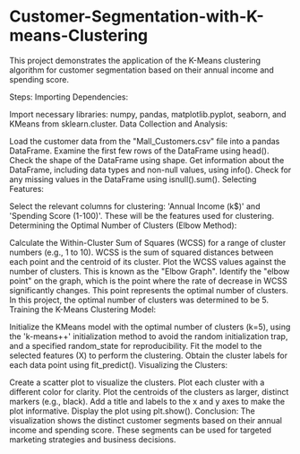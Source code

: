 # Customer-Segmentation-with-K-means-Clustering
This project demonstrates the application of the K-Means clustering algorithm for customer segmentation based on their annual income and spending score.

Steps:
Importing Dependencies:

Import necessary libraries: numpy, pandas, matplotlib.pyplot, seaborn, and KMeans from sklearn.cluster.
Data Collection and Analysis:

Load the customer data from the "Mall_Customers.csv" file into a pandas DataFrame.
Examine the first few rows of the DataFrame using head().
Check the shape of the DataFrame using shape.
Get information about the DataFrame, including data types and non-null values, using info().
Check for any missing values in the DataFrame using isnull().sum().
Selecting Features:

Select the relevant columns for clustering: 'Annual Income (k$)' and 'Spending Score (1-100)'. These will be the features used for clustering.
Determining the Optimal Number of Clusters (Elbow Method):

Calculate the Within-Cluster Sum of Squares (WCSS) for a range of cluster numbers (e.g., 1 to 10). WCSS is the sum of squared distances between each point and the centroid of its cluster.
Plot the WCSS values against the number of clusters. This is known as the "Elbow Graph".
Identify the "elbow point" on the graph, which is the point where the rate of decrease in WCSS significantly changes. This point represents the optimal number of clusters. In this project, the optimal number of clusters was determined to be 5.
Training the K-Means Clustering Model:

Initialize the KMeans model with the optimal number of clusters (k=5), using the 'k-means++' initialization method to avoid the random initialization trap, and a specified random_state for reproducibility.
Fit the model to the selected features (X) to perform the clustering.
Obtain the cluster labels for each data point using fit_predict().
Visualizing the Clusters:

Create a scatter plot to visualize the clusters.
Plot each cluster with a different color for clarity.
Plot the centroids of the clusters as larger, distinct markers (e.g., black).
Add a title and labels to the x and y axes to make the plot informative.
Display the plot using plt.show().
Conclusion:
The visualization shows the distinct customer segments based on their annual income and spending score. These segments can be used for targeted marketing strategies and business decisions.

